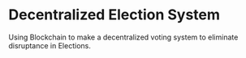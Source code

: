 # Decentralized Election System
 Using Blockchain to make a decentralized voting system to eliminate disruptance in Elections.
